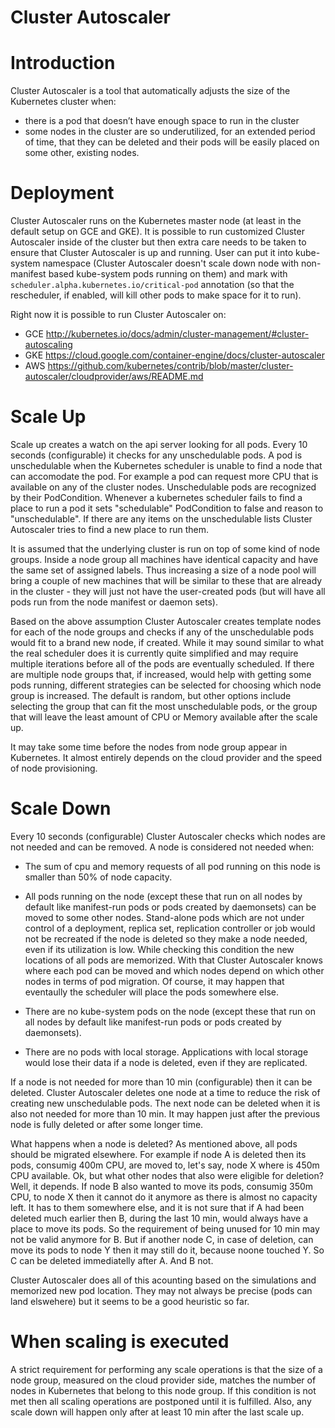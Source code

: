 # Cluster Autoscaler

# Introduction

Cluster Autoscaler is a tool that automatically adjusts the size of the Kubernetes cluster when:
* there is a pod that doesn’t have enough space to run in the cluster
* some nodes in the cluster are so underutilized, for an extended period of time, 
that they can be deleted and their pods will be easily placed on some other, existing nodes.  

# Deployment

Cluster Autoscaler runs on the Kubernetes master node (at least in the default setup on GCE and GKE). 
It is possible to run customized Cluster Autoscaler inside of the cluster but then extra care needs
to be taken to ensure that Cluster Autoscaler is up and running. User can put it into kube-system
namespace (Cluster Autoscaler doesn't scale down node with non-manifest based kube-system pods running
on them) and mark with `scheduler.alpha.kubernetes.io/critical-pod` annotation (so that the rescheduler, 
if enabled, will kill other pods to make space for it to run). 

Right now it is possible to run Cluster Autoscaler on:
* GCE http://kubernetes.io/docs/admin/cluster-management/#cluster-autoscaling
* GKE https://cloud.google.com/container-engine/docs/cluster-autoscaler
* AWS https://github.com/kubernetes/contrib/blob/master/cluster-autoscaler/cloudprovider/aws/README.md

# Scale Up

Scale up creates a watch on the api server looking for all pods. Every 10 seconds (configurable)
it checks for any unschedulable pods. A pod is unschedulable when the Kubernetes scheduler is unable
to find a node that can accomodate the pod. For example a pod can request more CPU that is 
available on any of the cluster nodes. Unschedulable pods are recognized by their PodCondition. 
Whenever a kubernetes scheduler fails to find a place to run a pod it sets "schedulable" 
PodCondition to false and reason to "unschedulable".  If there are any items on the unschedulable 
lists Cluster Autoscaler tries to find a new place to run them. 

It is assumed that the underlying cluster is run on top of some kind of node groups.
Inside a node group all machines have identical capacity and have the same set of assigned labels. 
Thus increasing a size of a node pool will bring a couple of new machines that will be similar 
to these that are already in the cluster - they will just not have the user-created pods (but 
will have all pods run from the node manifest or daemon sets). 

Based on the above assumption Cluster Autoscaler creates template nodes for each of the 
node groups and checks if any of the unschedulable pods would fit to a brand new node, if created.
While it may sound similar to what the real scheduler does it is currently quite simplified and 
may require multiple iterations before all of the pods are eventually scheduled.
If there are multiple node groups that, if increased, would help with getting some pods running, 
different strategies can be selected for choosing which node group is increased. The default is
random, but other options include selecting the group that can fit the most unschedulable pods,
or the group that will leave the least amount of CPU or Memory available after the scale up.

It may take some time before the nodes from node group appear in Kubernetes. It almost entirely 
depends on the cloud provider and the speed of node provisioning.

# Scale Down

Every 10 seconds (configurable) Cluster Autoscaler checks which nodes are not needed and can 
be removed. A node is considered not needed when:

* The sum of cpu and memory requests of all pod running on this node is smaller than 50% of node
capacity.

* All pods running on the node (except these that run on all nodes by default like manifest-run pods
or pods created by daemonsets) can be moved to some other nodes. Stand-alone pods which are not
under control of a deployment, replica set, replication controller or job would not be recreated
if the node is deleted so they make a node needed, even if its utilization is low. While 
checking this condition the new locations of all pods are memorized. With that Cluster Autoscaler
knows where each pod can be moved and which nodes depend on which other nodes in terms of 
pod migration. Of course, it may happen that eventaully the scheduler will place the pods 
somewhere else. 

* There are no kube-system pods on the node (except these that run on all nodes by default like 
manifest-run pods or pods created by daemonsets).

* There are no pods with local storage. Applications with local storage would lose their 
data if a node is deleted, even if they are replicated.

If a node is not needed for more than 10 min (configurable) then it can be deleted. Cluster Autoscaler
deletes one node at a time to reduce the risk of creating new unschedulable pods. The next node 
can be deleted when it is also not needed for more than 10 min. It may happen just after
the previous node is fully deleted or after some longer time.

What happens when a node is deleted? As mentioned above, all pods should be migrated elsewhere.
For example if node A is deleted then its pods, consumig 400m CPU, are moved to, let's say, node
X where is 450m CPU available. Ok, but what other nodes that also were eligible for deletion? Well,
it depends. If node B also wanted to move its pods, consumig 350m CPU, to node X then it cannot 
do it anymore as there is almost no capacity left. It has to them somewhere else, and it is not sure that
if A had been deleted much earlier then B, during the last 10 min, would always have a place to
move its pods. So the requirement of being unused for 10 min may not be valid anymore for B. 
But if another node C, in case of deletion, can move its pods to node Y then it 
may still do it, because noone touched Y. So C can be deleted immediatelly after A. And B not. 

Cluster Autoscaler does all of this acounting based on the simulations and memorized new pod location.
They may not always be precise (pods can land elswehere) but it seems to be a good heuristic so far.


# When scaling is executed

A strict requirement for performing any scale operations is that the size of a node group,
measured on the cloud provider side, matches the number of nodes in Kubernetes that belong to this 
node group. If this condition is not met then all scaling operations are postponed until it is 
fulfilled. 
Also, any scale down will happen only after at least 10 min after the last scale up.
